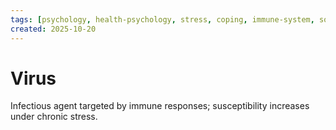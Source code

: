 ```yaml
---
tags: [psychology, health-psychology, stress, coping, immune-system, social-support, personality]
created: 2025-10-20
---
```

# Virus

Infectious agent targeted by immune responses; susceptibility increases under chronic stress.
